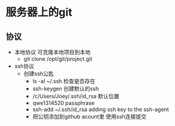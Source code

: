 # 服务器上的git

## 协议

- 本地协议 可克隆本地项目到本地
  - git clone /opt/git/project.git
- ssh协议
  - 创建ssh公匙
    - ls -al ~/.ssh 检查是否存在
    - ssh-keygen 创建默认的ssh
    - /c/Users/Joey/.ssh/id_rsa 默认位置
    - qwe1314520 passphrase
    - ssh-add ~/.ssh/id_rsa adding ssh key to the ssh-agent
    - 把公钥添加到github acount里 使用ssh连接提交
